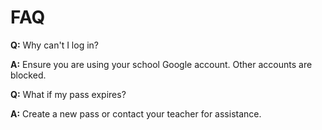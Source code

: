 # FAQ

**Q:** Why can't I log in?

**A:** Ensure you are using your school Google account. Other accounts are blocked.

**Q:** What if my pass expires?

**A:** Create a new pass or contact your teacher for assistance.
